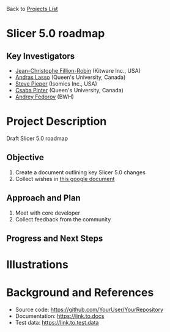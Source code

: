 Back to [Projects List](../../README.md#ProjectsList)

# Slicer 5.0 roadmap

## Key Investigators

- [Jean-Christophe Fillion-Robin](https://www.kitware.com/jean-christophe-fillion-robin/) (Kitware Inc., USA)
- [Andras Lasso](http://perk.cs.queensu.ca/users/lasso) (Queen's University, Canada)
- [Steve Pieper](https://lmi.med.harvard.edu/people/steve-pieper) (Isomics Inc., USA)
- [Csaba Pinter](http://perk.cs.queensu.ca/users/pinter) (Queen's University, Canada)
- [Andrey Fedorov](http://www.spl.harvard.edu/pages/People/fedorov) (BWH)


# Project Description

Draft Slicer 5.0 roadmap

## Objective

1. Create a document outlining key Slicer 5.0 changes
1. Collect wishes in [this google document](https://docs.google.com/document/d/1KqX9B837qiHTXBwcBvE3Hp1Y0LJiNwVF3S654yLc9U0/edit?usp=sharing)

## Approach and Plan

1. Meet with core developer
1. Collect feedback from the community

## Progress and Next Steps

<!--Describe progress and next steps in a few bullet points as you are making progress.-->

# Illustrations

<!--Add pictures and links to videos that demonstrate what has been accomplished.-->

<!--![Description of picture](Example2.jpg)-->

<!--![Some more images](Example2.jpg)-->

# Background and References

<!--Use this space for information that may help people better understand your project, like links to papers, source code, or data.-->

- Source code: https://github.com/YourUser/YourRepository
- Documentation: https://link.to.docs
- Test data: https://link.to.test.data
